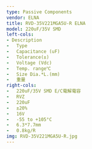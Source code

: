 ```yaml
---
type: Passive Components
vendor: ELNA
title: RVD-35V221MGA5U-R ELNA
model: 220uF/35V SMD
left-cols:
- Description
- 　Type
- 　Capacitance (uF)
- 　Tolerance(±)
- 　Voltage (Vdc)
- 　Temp. range℃
- 　Size Dia.*L.(mm)
- 　重量
right-cols:
- 　220uF/35V SMD E/C電解電容
- 　RVZ
- 　220uF
- 　±20%
- 　16V
- 　-55 to +105°C
- 　6.3*7.7mm
- 　0.8kg/R
img: RVD-35V221MGA5U-R.jpg
---
```

